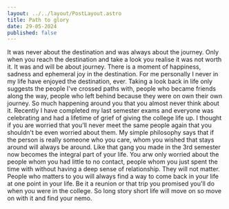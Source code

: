 ```yaml
---
layout: ../../layout/PostLayout.astro
title: Path to glory
date: 29-05-2024
published: false
---
```


It was never about the destination and was always about the journey. Only when you reach the destination and take a look you realise it was not worth it. It was and will be about journey. There is a moment of happiness, sadness and ephemeral joy in the destination. For me personally I never in my life have enjoyed the destination, ever. Taking a look back in life only suggests the people I've crossed paths with, people who became friends along the way, people who left behind because they were on own their own journey. So much happening around you that you almost never think about it. Recently I have completed my last semester exams and everyone was celebrating and had a lifetime of grief of giving the college life up. I thought if you are worried that you'll never meet the same people again that you shouldn't be even worried about them. My simple philosophy says that if the person is really someone who you care, whom you wished that stays around will always be around. Like that gang you made in the 3rd semester now becomes the integral part of your life. You arw only worried about the people whom you had little to no contact, people whom you just spent the time with without having a deep sense of relationship. They will not matter. People who matters to you will always find a way to come back in your life at one point in your life. Be it a reunion or that trip you promised you'll do when you were in the college. So long story short life will move on so move on with it and find your nemo.
